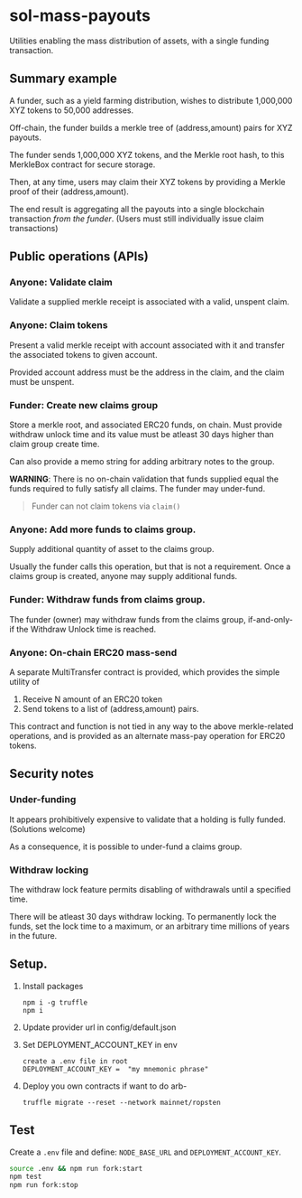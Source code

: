 # sol-mass-payouts

Utilities enabling the mass distribution of assets, with a single
funding transaction.

## Summary example

A funder, such as a yield farming distribution, wishes to distribute
1,000,000 XYZ tokens to 50,000 addresses.

Off-chain, the funder builds a merkle tree of (address,amount) pairs for XYZ
payouts.

The funder sends 1,000,000 XYZ tokens, and the Merkle root hash, to this
MerkleBox contract for secure storage.

Then, at any time, users may claim their XYZ tokens by providing a
Merkle proof of their (address,amount).

The end result is aggregating all the payouts into a single blockchain
transaction _from the funder_. (Users must still individually issue
claim transactions)

## Public operations (APIs)

### Anyone: Validate claim

Validate a supplied merkle receipt is associated with a valid, unspent claim.

### Anyone: Claim tokens

Present a valid merkle receipt with account associated with it and transfer the associated tokens to given account.

Provided account address must be the address in the claim, and the claim must be unspent.

### Funder: Create new claims group

Store a merkle root, and associated ERC20 funds, on chain.
Must provide withdraw unlock time and its value must be atleast 30 days higher than claim group create time.

Can also provide a memo string for adding arbitrary notes to the group.

**WARNING**: There is no on-chain validation that funds supplied equal the
funds required to fully satisfy all claims. The funder may under-fund.

> Funder can not claim tokens via `claim()`

### Anyone: Add more funds to claims group.

Supply additional quantity of asset to the claims group.

Usually the funder calls this operation, but that is not a requirement.
Once a claims group is created, anyone may supply additional funds.

### Funder: Withdraw funds from claims group.

The funder (owner) may withdraw funds from the claims group,
if-and-only-if the Withdraw Unlock time is reached.

### Anyone: On-chain ERC20 mass-send

A separate MultiTransfer contract is provided, which provides the
simple utility of

1. Receive N amount of an ERC20 token
2. Send tokens to a list of (address,amount) pairs.

This contract and function is not tied in any way to the above
merkle-related operations, and is provided as an alternate mass-pay
operation for ERC20 tokens.

## Security notes

### Under-funding

It appears prohibitively expensive to validate that a holding is fully
funded. (Solutions welcome)

As a consequence, it is possible to under-fund a claims group.

### Withdraw locking

The withdraw lock feature permits disabling of withdrawals until
a specified time.

There will be atleast 30 days withdraw locking. To permanently lock the funds, set the lock time to a
maximum, or an arbitrary time millions of years in the future.

## Setup.

1. Install packages

   ```
   npm i -g truffle
   npm i
   ```

2. Update provider url in config/default.json

3. Set DEPLOYMENT_ACCOUNT_KEY in env

   ```
   create a .env file in root
   DEPLOYMENT_ACCOUNT_KEY =  "my mnemonic phrase"
   ```

4. Deploy you own contracts if want to do arb-

   ```
   truffle migrate --reset --network mainnet/ropsten
   ```

## Test

Create a `.env` file and define: `NODE_BASE_URL` and `DEPLOYMENT_ACCOUNT_KEY`.

```sh
source .env && npm run fork:start
npm test
npm run fork:stop
```
